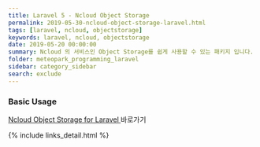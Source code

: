```yaml
---
title: Laravel 5 - Ncloud Object Storage
permalink: 2019-05-30-ncloud-object-storage-laravel.html
tags: [laravel, ncloud, objectstorage]
keywords: laravel, ncloud, objectstorage
date: 2019-05-20 00:00:00
summary: Ncloud 의 서비스인 Object Storage를 쉽게 사용할 수 있는 패키지 입니다.
folder: meteopark_programming_laravel
sidebar: category_sidebar
search: exclude
---
```

### Basic Usage
[Ncloud Object Storage for Laravel
](https://github.com/meteopark/ncloud-object-storage-laravel) 바로가기




{% include links_detail.html %}